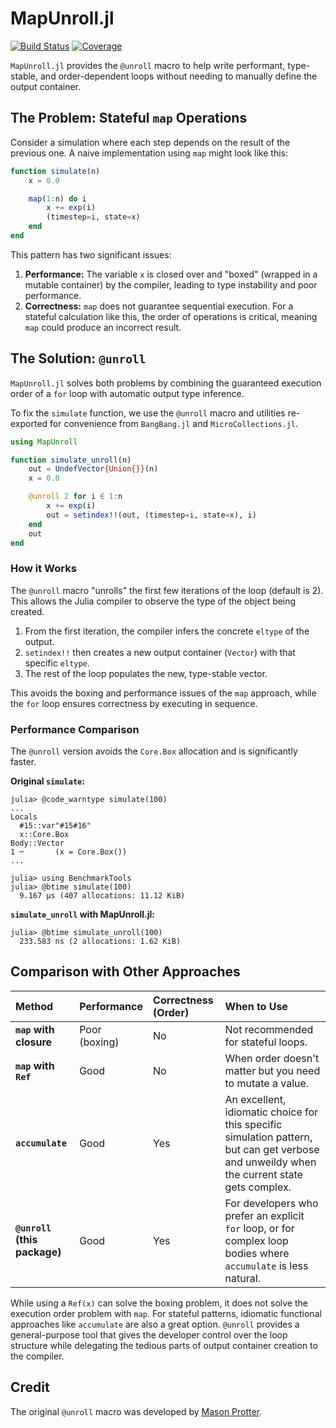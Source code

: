 # MapUnroll.jl

[![Build Status](https://github.com/alecloudenback/MapUnroll.jl/actions/workflows/CI.yml/badge.svg?branch=main)](https://github.com/alecloudenback/MapUnroll.jl/actions/workflows/CI.yml?query=branch%3Amain)
[![Coverage](https://codecov.io/gh/alecloudenback/MapUnroll.jl/branch/main/graph/badge.svg)](https://codecov.io/gh/alecloudenback/MapUnroll.jl)

`MapUnroll.jl` provides the `@unroll` macro to help write performant, type-stable, and order-dependent loops without needing to manually define the output container.

## The Problem: Stateful `map` Operations

Consider a simulation where each step depends on the result of the previous one. A naive implementation using `map` might look like this:

```julia
function simulate(n)
    x = 0.0

    map(1:n) do i
        x += exp(i)
        (timestep=i, state=x)
    end
end
```

This pattern has two significant issues:

1.  **Performance:** The variable `x` is closed over and "boxed" (wrapped in a mutable container) by the compiler, leading to type instability and poor performance.
2.  **Correctness:** `map` does not guarantee sequential execution. For a stateful calculation like this, the order of operations is critical, meaning `map` could produce an incorrect result.

## The Solution: `@unroll`

`MapUnroll.jl` solves both problems by combining the guaranteed execution order of a `for` loop with automatic output type inference.

To fix the `simulate` function, we use the `@unroll` macro and utilities re-exported for convenience from `BangBang.jl` and `MicroCollections.jl`.

```julia
using MapUnroll

function simulate_unroll(n)
    out = UndefVector{Union{}}(n)
    x = 0.0

    @unroll 2 for i ∈ 1:n
        x += exp(i)
        out = setindex!!(out, (timestep=i, state=x), i)
    end
    out
end
```

### How it Works

The `@unroll` macro "unrolls" the first few iterations of the loop (default is 2). This allows the Julia compiler to observe the type of the object being created.

1.  From the first iteration, the compiler infers the concrete `eltype` of the output.
2.  `setindex!!` then creates a new output container (`Vector`) with that specific `eltype`.
3.  The rest of the loop populates the new, type-stable vector.

This avoids the boxing and performance issues of the `map` approach, while the `for` loop ensures correctness by executing in sequence.

### Performance Comparison

The `@unroll` version avoids the `Core.Box` allocation and is significantly faster.

**Original `simulate`:**
```julia-repl
julia> @code_warntype simulate(100)
...
Locals
  #15::var"#15#16"
  x::Core.Box
Body::Vector
1 ─       (x = Core.Box())
...
```
```julia-repl
julia> using BenchmarkTools
julia> @btime simulate(100)
  9.167 μs (407 allocations: 11.12 KiB)
```

**`simulate_unroll` with MapUnroll.jl:**
```julia-repl
julia> @btime simulate_unroll(100)
  233.583 ns (2 allocations: 1.62 KiB)
```

## Comparison with Other Approaches

| Method | Performance | Correctness (Order) | When to Use |
| :--- | :--- | :--- | :--- |
| **`map` with closure** | Poor (boxing) | No | Not recommended for stateful loops. |
| **`map` with `Ref`** | Good | No | When order doesn't matter but you need to mutate a value. |
| **`accumulate`** | Good | Yes | An excellent, idiomatic choice for this specific simulation pattern, but can get verbose and unweildy when the current state gets complex. |
| **`@unroll` (this package)** | Good | Yes | For developers who prefer an explicit `for` loop, or for complex loop bodies where `accumulate` is less natural. |

While using a `Ref(x)` can solve the boxing problem, it does not solve the execution order problem with `map`. For stateful patterns, idiomatic functional approaches like `accumulate` are also a great option. `@unroll` provides a general-purpose tool that gives the developer control over the loop structure while delegating the tedious parts of output container creation to the compiler.

## Credit

The original `@unroll` macro was developed by [Mason Protter](https://github.com/MasonProtter).

